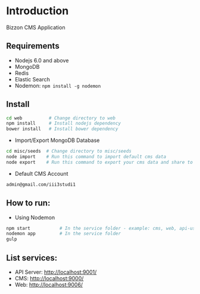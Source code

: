 
# Introduction

Bizzon CMS Application

## Requirements

- Nodejs 6.0 and above
- MongoDB
- Redis
- Elastic Search
- Nodemon: `npm install -g nodemon`

## Install

```bash
cd web          # Change directory to web
npm install     # Install nodejs dependency
bower install   # Install bower dependency

```
- Import/Export MongoDB Database

```bash
cd misc/seeds  # Change directory to misc/seeds
node import    # Run this command to import default cms data
node export    # Run this command to export your cms data and share to team members

```
- Default CMS Account
```bash
admin@gmail.com/iii3studi1

```

## How to run:

- Using Nodemon

```bash
npm start           # In the service folder - example: cms, web, api-user
nodemon app         # In the service folder
gulp
```

## List services:
- API Server: [http://localhost:9001/](http://localhost:9001/documentation)
- CMS: [http://localhost:9000/](http://localhost:9000/documentation)
- Web:  [http://localhost:9006/](http://localhost:9006/)